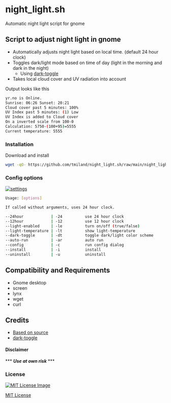 # night_light.sh
 Automatic night light script for gnome

## Script to adjust night light in gnome

- Automatically adjusts night light based on local time. (default 24 hour clock)
- Toggles dark/light mode based on time of day (light in the morning and dark in the night)
  - Using [dark-toggle](https://github.com/rifazn/dark-toggle)
- Takes local cloud cover and UV radiation into account

Output looks like this
```bash
yr.no is Online.
Sunrise: 06:26 Sunset: 20:21
Cloud cover past 5 minutes: 100%
UV Index past 5 minutes: (1) Low
UV Index is added to Cloud cover
On a inverted scale from 100-0
Calculation: 5750-(100+95)=5555
Current temperature: 5555
```
### Installation

Download and install

```bash
wget -qO- https://github.com/tmiland/night_light.sh/raw/main/night_light.sh | bash -s -- -i
```

### Config options

<a href="https://raw.githubusercontent.com/tmiland/night_light.sh/main/assets/settings.png">![settings](https://raw.githubusercontent.com/tmiland/night_light.sh/main/assets/settings.png)</a>


```bash
Usage: [options]

If called without arguments, uses 24 hour clock.

--24hour            | -24          use 24 hour clock
--12hour            | -12          use 12 hour clock
--light-enabled     | -le          turn on/off (true/false)
--light-temperature | -lt          show light-temperature
--dark-toggle       | -dt          toggle dark/light color scheme
--auto-run          | -ar          auto run
--config            | -c           run config dialog
--install           | -i           install
--uninstall         | -u           uninstall

```

## Compatibility and Requirements

 - Gnome desktop
 - screen
 - lynx
 - wget
 - curl

## Credits

- [Based on source](https://discussion.fedoraproject.org/t/can-i-manipulate-night-mode-from-command-line/72853/2)
- [dark-toggle](https://github.com/rifazn/dark-toggle)

#### Disclaimer 

*** ***Use at own risk*** ***

### License

[![MIT License Image](https://upload.wikimedia.org/wikipedia/commons/thumb/0/0c/MIT_logo.svg/220px-MIT_logo.svg.png)](https://github.com/tmiland/night_light.sh/blob/master/LICENSE)

[MIT License](https://github.com/tmiland/night_light.sh/blob/master/LICENSE)